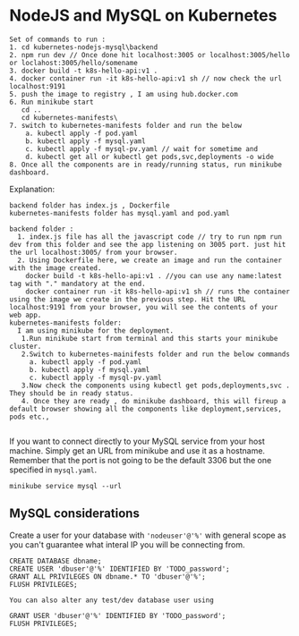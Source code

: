 # NodeJS and MySQL on Kubernetes
```
Set of commands to run :
1. cd kubernetes-nodejs-mysql\backend
2. npm run dev // Once done hit localhost:3005 or localhost:3005/hello or loclahost:3005/hello/somename
3. docker build -t k8s-hello-api:v1 .
4. docker container run -it k8s-hello-api:v1 sh // now check the url localhost:9191
5. push the image to registry , I am using hub.docker.com
6. Run minikube start
   cd ..
   cd kubernetes-manifests\
7. switch to kubernetes-manifests folder and run the below 
    a. kubectl apply -f pod.yaml
    b. kubectl apply -f mysql.yaml
    c. kubectl apply -f mysql-pv.yaml // wait for sometime and 
    d. kubectl get all or kubectl get pods,svc,deployments -o wide
8. Once all the components are in ready/running status, run minikube dashboard.
```

Explanation:

```
backend folder has index.js , Dockerfile
kubernetes-manifests folder has mysql.yaml and pod.yaml

backend folder :
  1. index.js file has all the javascript code // try to run npm run dev from this folder and see the app listening on 3005 port. just hit the url localhost:3005/ from your browser.
  2. Using Dockerfile here, we create an image and run the container with the image created.
    docker build -t k8s-hello-api:v1 . //you can use any name:latest tag with "." mandatory at the end.
    docker container run -it k8s-hello-api:v1 sh // runs the container using the image we create in the previous step. Hit the URL localhost:9191 from your browser, you will see the contents of your web app.
kubernetes-manifests folder:
  I am using minikube for the deployment.
   1.Run minikube start from terminal and this starts your minikube cluster.
   2.Switch to kubernetes-mainifests folder and run the below commands
     a. kubectl apply -f pod.yaml
     b. kubectl apply -f mysql.yaml
     c. kubectl apply -f mysql-pv.yaml
   3.Now check the components using kubectl get pods,deployments,svc . They should be in ready status.
   4. Once they are ready , do minikube dashboard, this will fireup a default browser showing all the components like deployment,services, pods etc.,
   
```

If you want to connect directly to your MySQL service from your host machine. Simply get an URL from minikube and use it as a hostname. Remember that the port is not going to be the default 3306 but the one specified in `mysql.yaml`.

```
minikube service mysql --url
```

## MySQL considerations

Create a user for your database with `'nodeuser'@'%'` with general scope as you can't guarantee what interal IP you will be connecting from.

```
CREATE DATABASE dbname;
CREATE USER 'dbuser'@'%' IDENTIFIED BY 'TODO_password';
GRANT ALL PRIVILEGES ON dbname.* TO 'dbuser'@'%';
FLUSH PRIVILEGES;

You can also alter any test/dev database user using

GRANT USER 'dbuser'@'%' IDENTIFIED BY 'TODO_password';
FLUSH PRIVILEGES;
```
